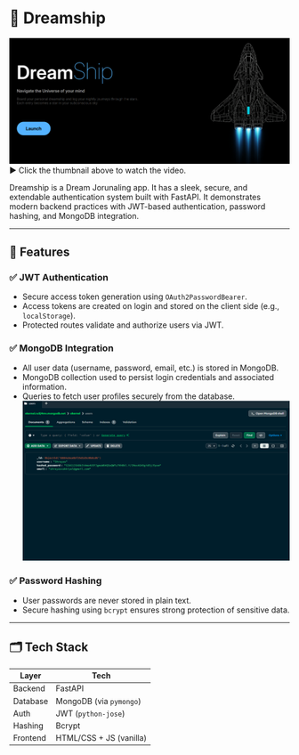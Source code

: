 # 🌌 Dreamship

[![Watch video](images/page.png)](https://www.youtube.com/watch?v=m7veR2Kn5YU)
▶️ Click the thumbnail above to watch the video.


Dreamship is a Dream Jorunaling app. It has a sleek, secure, and extendable authentication system built with FastAPI. It demonstrates modern backend practices with JWT-based authentication, password hashing, and MongoDB integration.



---

## 🔧 Features

### ✅ JWT Authentication  
- Secure access token generation using `OAuth2PasswordBearer`.
- Access tokens are created on login and stored on the client side (e.g., `localStorage`).
- Protected routes validate and authorize users via JWT.

### ✅ MongoDB Integration  
- All user data (username, password, email, etc.) is stored in MongoDB.
- MongoDB collection used to persist login credentials and associated information.
- Queries to fetch user profiles securely from the database.
![alt text](/images/mongodb.png)

### ✅ Password Hashing  
- User passwords are never stored in plain text.
- Secure hashing using `bcrypt` ensures strong protection of sensitive data.

---

## 🗂️ Tech Stack

| Layer        | Tech           |
|--------------|----------------|
| Backend      | FastAPI        |
| Database     | MongoDB (via `pymongo`) |
| Auth         | JWT (`python-jose`) |
| Hashing      | Bcrypt         |
| Frontend     | HTML/CSS + JS (vanilla) |



